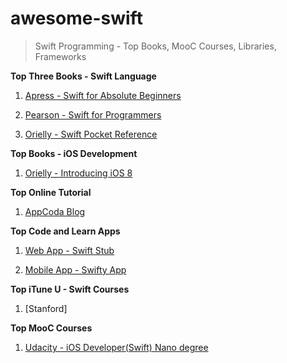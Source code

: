 # awesome-swift
> Swift Programming - Top Books, MooC Courses, Libraries, Frameworks

**Top Three Books - Swift Language**

1. [Apress - Swift for Absolute Beginners](http://www.apress.com/9781484208878?gtmf=f)

2. [Pearson - Swift for Programmers](http://www.pearsonhighered.com/educator/product/Swift-for-Programmers/9780134021362.page)

3. [Orielly - Swift Pocket Reference](http://shop.oreilly.com/product/0636920035640.do)
 
**Top Books - iOS Development**

1. [Orielly - Introducing iOS 8](http://shop.oreilly.com/product/0636920034247.do#tab_04_2)

**Top Online Tutorial**

1. [AppCoda Blog](http://www.appcoda.com/)

**Top Code and Learn Apps**

1. [Web App - Swift Stub](http://swiftstub.com/)

2. [Mobile App - Swifty App](http://www.swifty-app.com/)
 
**Top iTune U - Swift Courses**

1. [Stanford]

**Top MooC Courses**

1. [Udacity - iOS Developer(Swift) Nano degree](https://www.udacity.com/course/nd003)
